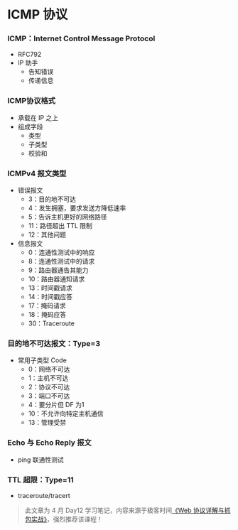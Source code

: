 # ICMP 协议

### ICMP：Internet Control Message Protocol

* RFC792
* IP 助手
  - 告知错误
  - 传递信息

### ICMP协议格式

* 承载在 IP 之上
* 组成字段
  - 类型
  - 子类型
  - 校验和

### ICMPv4 报文类型

* 错误报文
  - 3：目的地不可达
  - 4：发生拥塞，要求发送方降低速率
  - 5：告诉主机更好的网络路径
  - 11：路径超出 TTL 限制
  - 12：其他问题
* 信息报文
  - 0：连通性测试中的响应
  - 8：连通性测试中的请求
  - 9：路由器通告其能力
  - 10：路由器通知请求
  - 13：时间戳请求
  - 14：时间戳应答
  - 17：掩码请求
  - 18：掩码应答
  - 30：Traceroute

### 目的地不可达报文：Type=3

* 常用子类型 Code
  - 0：网络不可达
  - 1：主机不可达
  - 2：协议不可达
  - 3：端口不可达
  - 4：要分片但 DF 为1
  - 10：不允许向特定主机通信
  - 13：管理受禁

### Echo 与 Echo Reply 报文

* ping 联通性测试

### TTL 超限：Type=11

* traceroute/tracert

> 此文章为 4 月 Day12 学习笔记，内容来源于极客时间[《Web 协议详解与抓包实战》](http://gk.link/a/11UWp)，强烈推荐该课程！
